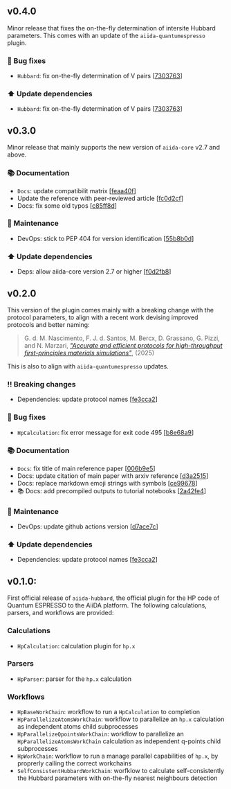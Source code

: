## v0.4.0

Minor release that fixes the on-the-fly determination of intersite Hubbard parameters. This comes with an update of the `aiida-quantumespresso` plugin.

### 🐛 Bug fixes

* `Hubbard`: fix on-the-fly determination of V pairs  [[7303763](https://github.com/aiidateam/aiida-hubbard/commit/73037632e845926c369d82b336bef388a9ddc41a)]

### ⬆️ Update dependencies

* `Hubbard`: fix on-the-fly determination of V pairs  [[7303763](https://github.com/aiidateam/aiida-hubbard/commit/73037632e845926c369d82b336bef388a9ddc41a)]



## v0.3.0

Minor release that mainly supports the new version of `aiida-core` v2.7 and above.

### 📚 Documentation

* `Docs`: update compatibilit matrix  [[feaa40f](https://github.com/aiidateam/aiida-hubbard/commit/feaa40f4ba9b25f4197a9f5634b59f3d87298b71)]
* Update the reference with peer-reviewed article  [[fc0d2cf](https://github.com/aiidateam/aiida-hubbard/commit/fc0d2cf50020117944c9cc5e729051c665f36f9c)]
* Docs: fix some old typos  [[c85ff8d](https://github.com/aiidateam/aiida-hubbard/commit/c85ff8ded23861c12881152e485875653710f989)]

### 🔧 Maintenance

* DevOps: stick to PEP 404 for version identification  [[55b8b0d](https://github.com/aiidateam/aiida-hubbard/commit/55b8b0d7c3ad53f232c602ef22d37170a61a1599)]

### ⬆️ Update dependencies

* Deps: allow aiida-core version 2.7 or higher  [[f0d2fb8](https://github.com/aiidateam/aiida-hubbard/commit/f0d2fb862ad9cf613cce3cb04b95c399b9a4ec0b)]



## v0.2.0

This version of the plugin comes mainly with a breaking change with the protocol parameters, to align with a recent work devising improved protocols and better naming:

> G. d. M. Nascimento, F. J. d. Santos, M. Bercx, D. Grassano, G. Pizzi, and N. Marzari, [_"Accurate and efficient protocols for high-throughput first-principles materials simulations"_](https://arxiv.org/abs/2504.03962), (2025)

This is also to align with `aiida-quantumespresso` updates.

### ‼️ Breaking changes

* Dependencies: update protocol names  [[fe3cca2](https://github.com/aiidateam/aiida-hubbard/commit/fe3cca27aade49c56947eb9d071a1573db2e0d09)]

### 🐛 Bug fixes

* `HpCalculation`: fix error message for exit code 495  [[b8e68a9](https://github.com/aiidateam/aiida-hubbard/commit/b8e68a9f0193aa33d97784e43b8f8caa73ba0695)]

### 📚 Documentation

* `Docs`: fix title of main reference paper  [[006b9e5](https://github.com/aiidateam/aiida-hubbard/commit/006b9e562f05c041e4e578b745c41f2e23d06821)]
* Docs: update citation of main paper with arxiv reference [[d3a2515](https://github.com/aiidateam/aiida-hubbard/commit/d3a25152e17b19f621dc7ae57eb96a77149dbe87)]
* Docs: replace markdown emoji strings with symbols [[ce99678](https://github.com/aiidateam/aiida-hubbard/commit/ce99678906fd16073e21308b3b14774654809862)]
* :books: Docs: add precompiled outputs to tutorial notebooks  [[2a42fe4](https://github.com/aiidateam/aiida-hubbard/commit/2a42fe413e9b6c947829bd5b4c94b0732eb947d1)]

### 🔧 Maintenance

* DevOps: update github actions version  [[d7ace7c](https://github.com/aiidateam/aiida-hubbard/commit/d7ace7ca8a010309b1a4eca0b7aae16deab27537)]

### ⬆️ Update dependencies

* Dependencies: update protocol names  [[fe3cca2](https://github.com/aiidateam/aiida-hubbard/commit/fe3cca27aade49c56947eb9d071a1573db2e0d09)]


## v0.1.0:
First official release of `aiida-hubbard`, the official plugin for the HP code of Quantum ESPRESSO to the AiiDA platform.
The following calculations, parsers, and workflows are provided:

### Calculations
- `HpCalculation`: calculation plugin for `hp.x`

### Parsers
- `HpParser`: parser for the `hp.x` calculation

### Workflows
- `HpBaseWorkChain`: workflow to run a `HpCalculation` to completion
- `HpParallelizeAtomsWorkChain`: workflow to parallelize an `hp.x` calculation as independent atoms child subprocesses
- `HpParallelizeQpointsWorkChain`: workflow to parallelize an `HpParallelizeAtomsWorkChain` calculation as independent q-points child subprocesses
- `HpWorkChain`: workflow to run a manage parallel capabilities of `hp.x`, by proprerly calling the correct workchains
- `SelfConsistentHubbardWorkChain`: worfklow to calculate self-consistently the Hubbard parameters with on-the-fly nearest neighbours detection
